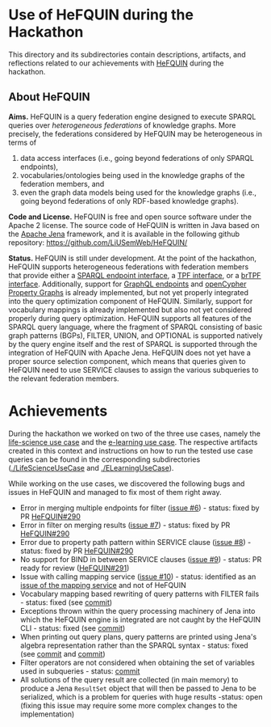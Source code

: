 # Use of HeFQUIN during the Hackathon

This directory and its subdirectories contain descriptions, artifacts, and reflections related to our achievements with [HeFQUIN](https://github.com/LiUSemWeb/HeFQUIN/) during the hackathon.

## About HeFQUIN
__Aims.__ HeFQUIN is a query federation engine designed to execute SPARQL queries over _heterogeneous federations_ of knowledge graphs. More precisely, the federations considered by HeFQUIN may be heterogeneous in terms of
1. data access interfaces (i.e., going beyond federations of only SPARQL endpoints),
2. vocabularies/ontologies being used in the knowledge graphs of the federation members, and
3. even the graph data models being used for the knowledge graphs (i.e., going beyond federations of only RDF-based knowledge graphs).

__Code and License.__ HeFQUIN is free and open source software under the Apache 2 license. The source code of HeFQUIN is written in Java based on the [Apache Jena](https://jena.apache.org/) framework, and it is available in the following github repository: https://github.com/LiUSemWeb/HeFQUIN/

__Status.__ HeFQUIN is still under development. At the point of the hackathon, HeFQUIN supports heterogeneous federations with federation members that provide either a [SPARQL endpoint interface](http://www.w3.org/TR/sparql11-protocol/), a [TPF interface](https://linkeddatafragments.org/specification/triple-pattern-fragments/), or a [brTPF interface](http://olafhartig.de/brTPF-ODBASE2016/). Additionally, support for [GraphQL endpoints](https://graphql.org/) and [openCypher Property Graphs](https://opencypher.org/) is already implemented, but not yet properly integrated into the query optimization component of HeFQUIN. Similarly, support for vocabulary mappings is already implemented but also not yet considered properly during query optimization. HeFQUIN supports all features of the SPARQL query language, where the fragment of SPARQL consisting of basic graph patterns (BGPs), FILTER, UNION, and OPTIONAL is supported natively by the query engine itself and the rest of SPARQL is supported through the integration of HeFQUIN with Apache Jena. HeFQUIN does not yet have a proper source selection component, which means that queries given to HeFQUIN need to use SERVICE clauses to assign the various subqueries to the relevant federation members. 

# Achievements
During the hackathon we worked on two of the three use cases, namely the [life-science use case](https://github.com/MaastrichtU-IDS/federatedQueryKG/blob/main/usecaseLifescience.md) and the [e-learning use case](https://github.com/MaastrichtU-IDS/federatedQueryKG/blob/main/usecaseE-learning.md). The respective artifacts created in this context and instructions on how to run the tested use case queries can be found in the corresponding subdirectories ([./LifeScienceUseCase](https://github.com/MaastrichtU-IDS/federatedQueryKG/tree/main/HeFQUIN/LifeScienceUseCase) and [./ELearningUseCase](https://github.com/MaastrichtU-IDS/federatedQueryKG/tree/main/HeFQUIN/ELearningUseCase)).

While working on the use cases, we discovered the following bugs and issues in HeFQUIN and managed to fix most of them right away.
* Error in merging multiple endpoints for filter ([issue #6](https://github.com/MaastrichtU-IDS/federatedQueryKG/issues/6)) - status: fixed by PR [HeFQUIN#290](https://github.com/LiUSemWeb/HeFQUIN/pull/290)
* Error in filter on merging results ([issue #7](https://github.com/MaastrichtU-IDS/federatedQueryKG/issues/7)) - status: fixed by PR [HeFQUIN#290](https://github.com/LiUSemWeb/HeFQUIN/pull/290)
* Error due to property path pattern within SERVICE clause ([issue #8](https://github.com/MaastrichtU-IDS/federatedQueryKG/issues/8)) - status: fixed by PR [HeFQUIN#290](https://github.com/LiUSemWeb/HeFQUIN/pull/290)
* No support for BIND in between SERVICE clauses ([issue #9](https://github.com/MaastrichtU-IDS/federatedQueryKG/issues/9)) - status: PR ready for review ([HeFQUIN#291](https://github.com/LiUSemWeb/HeFQUIN/pull/291))
* Issue with calling mapping service ([issue #10](https://github.com/MaastrichtU-IDS/federatedQueryKG/issues/10)) - status: identified as an [issue of the mapping service](https://github.com/biopragmatics/bioregistry/issues/804) and not of HeFQUIN
* Vocabulary mapping based rewriting of query patterns with FILTER fails - status: fixed (see [commit](https://github.com/LiUSemWeb/HeFQUIN/commit/8efde463ed672dc12c2565541ad468b155a47361))
* Exceptions thrown within the query processing machinery of Jena into which the HeFQUIN engine is integrated are not caught by the HeFQUIN CLI - status: fixed (see [commit](https://github.com/LiUSemWeb/HeFQUIN/commit/1613c5aaf314a14635839ec9c377b25fea45cccb))
* When printing out query plans, query patterns are printed using Jena's algebra representation rather than the SPARQL syntax - status: fixed (see [commit](https://github.com/LiUSemWeb/HeFQUIN/commit/6c85eb508cf66fc8fbb854177372844a745e203f) and [commit](https://github.com/LiUSemWeb/HeFQUIN/commit/bd15ee3ec449630792d9be9b3be37238e4f16f7c))
* Filter operators are not considered when obtaining the set of variables used in subqueries - status: [commit](https://github.com/LiUSemWeb/HeFQUIN/commit/cb92bbe294df892adca0b6fd3d484f4ca490474e)
* All solutions of the query result are collected (in main memory) to produce a Jena `ResultSet` object that will then be passed to Jena to be serialized, which is a problem for queries with huge results -status: open (fixing this issue may require some more complex changes to the implementation)
